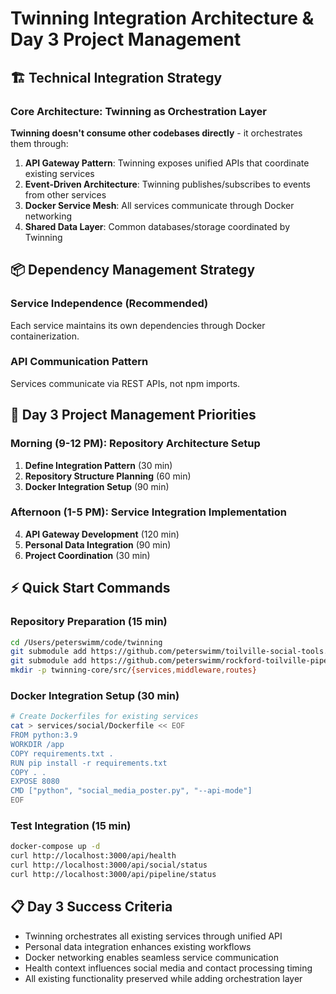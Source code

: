 # Twinning Integration Architecture & Day 3 Project Management

## 🏗️ Technical Integration Strategy

### Core Architecture: Twinning as Orchestration Layer

**Twinning doesn't consume other codebases directly** - it orchestrates them through:

1. **API Gateway Pattern**: Twinning exposes unified APIs that coordinate existing services
2. **Event-Driven Architecture**: Twinning publishes/subscribes to events from other services
3. **Docker Service Mesh**: All services communicate through Docker networking
4. **Shared Data Layer**: Common databases/storage coordinated by Twinning

## 📦 Dependency Management Strategy

### Service Independence (Recommended)
Each service maintains its own dependencies through Docker containerization.

### API Communication Pattern
Services communicate via REST APIs, not npm imports.

## 🎯 Day 3 Project Management Priorities

### Morning (9-12 PM): Repository Architecture Setup
1. **Define Integration Pattern** (30 min)
2. **Repository Structure Planning** (60 min) 
3. **Docker Integration Setup** (90 min)

### Afternoon (1-5 PM): Service Integration Implementation
4. **API Gateway Development** (120 min)
5. **Personal Data Integration** (90 min)
6. **Project Coordination** (30 min)

## ⚡ Quick Start Commands

### Repository Preparation (15 min)
```bash
cd /Users/peterswimm/code/twinning
git submodule add https://github.com/peterswimm/toilville-social-tools.git services/social
git submodule add https://github.com/peterswimm/rockford-toilville-pipeline.git services/pipeline
mkdir -p twinning-core/src/{services,middleware,routes}
```

### Docker Integration Setup (30 min)
```bash
# Create Dockerfiles for existing services
cat > services/social/Dockerfile << EOF
FROM python:3.9
WORKDIR /app
COPY requirements.txt .
RUN pip install -r requirements.txt
COPY . .
EXPOSE 8080
CMD ["python", "social_media_poster.py", "--api-mode"]
EOF
```

### Test Integration (15 min)
```bash
docker-compose up -d
curl http://localhost:3000/api/health
curl http://localhost:3000/api/social/status
curl http://localhost:3000/api/pipeline/status
```

## 📋 Day 3 Success Criteria
- Twinning orchestrates all existing services through unified API
- Personal data integration enhances existing workflows
- Docker networking enables seamless service communication
- Health context influences social media and contact processing timing
- All existing functionality preserved while adding orchestration layer
